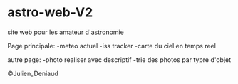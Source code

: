 # astro-web-V2

site web pour les amateur d'astronomie

Page principale:
  -meteo actuel
  -iss tracker
  -carte du ciel en temps reel

autre page:
  -photo realiser avec descriptif
  -trie des photos par typre d'objet

  ©Julien_Deniaud
